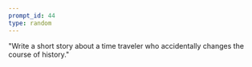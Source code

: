 ```yaml
---
prompt_id: 44
type: random
---
```


"Write a short story about a time traveler who accidentally changes the course of history."
